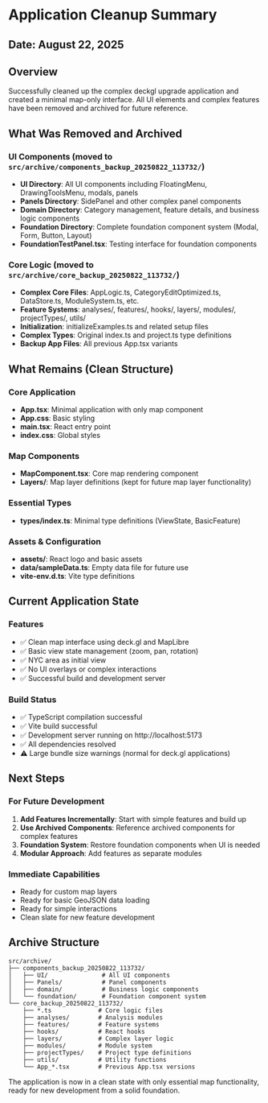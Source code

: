 # Application Cleanup Summary

## Date: August 22, 2025

## Overview
Successfully cleaned up the complex deckgl upgrade application and created a minimal map-only interface. All UI elements and complex features have been removed and archived for future reference.

## What Was Removed and Archived

### UI Components (moved to `src/archive/components_backup_20250822_113732/`)
- **UI Directory**: All UI components including FloatingMenu, DrawingToolsMenu, modals, panels
- **Panels Directory**: SidePanel and other complex panel components  
- **Domain Directory**: Category management, feature details, and business logic components
- **Foundation Directory**: Complete foundation component system (Modal, Form, Button, Layout)
- **FoundationTestPanel.tsx**: Testing interface for foundation components

### Core Logic (moved to `src/archive/core_backup_20250822_113732/`)
- **Complex Core Files**: AppLogic.ts, CategoryEditOptimized.ts, DataStore.ts, ModuleSystem.ts, etc.
- **Feature Systems**: analyses/, features/, hooks/, layers/, modules/, projectTypes/, utils/
- **Initialization**: initializeExamples.ts and related setup files
- **Complex Types**: Original index.ts and project.ts type definitions
- **Backup App Files**: All previous App.tsx variants

## What Remains (Clean Structure)

### Core Application
- **App.tsx**: Minimal application with only map component
- **App.css**: Basic styling
- **main.tsx**: React entry point
- **index.css**: Global styles

### Map Components
- **MapComponent.tsx**: Core map rendering component
- **Layers/**: Map layer definitions (kept for future map layer functionality)

### Essential Types
- **types/index.ts**: Minimal type definitions (ViewState, BasicFeature)

### Assets & Configuration
- **assets/**: React logo and basic assets
- **data/sampleData.ts**: Empty data file for future use
- **vite-env.d.ts**: Vite type definitions

## Current Application State

### Features
- ✅ Clean map interface using deck.gl and MapLibre
- ✅ Basic view state management (zoom, pan, rotation)
- ✅ NYC area as initial view
- ✅ No UI overlays or complex interactions
- ✅ Successful build and development server

### Build Status
- ✅ TypeScript compilation successful
- ✅ Vite build successful
- ✅ Development server running on http://localhost:5173
- ✅ All dependencies resolved
- ⚠️  Large bundle size warnings (normal for deck.gl applications)

## Next Steps

### For Future Development
1. **Add Features Incrementally**: Start with simple features and build up
2. **Use Archived Components**: Reference archived components for complex features
3. **Foundation System**: Restore foundation components when UI is needed
4. **Modular Approach**: Add features as separate modules

### Immediate Capabilities
- Ready for custom map layers
- Ready for basic GeoJSON data loading
- Ready for simple interactions
- Clean slate for new feature development

## Archive Structure
```
src/archive/
├── components_backup_20250822_113732/
│   ├── UI/               # All UI components
│   ├── Panels/           # Panel components  
│   ├── domain/           # Business logic components
│   └── foundation/       # Foundation component system
└── core_backup_20250822_113732/
    ├── *.ts             # Core logic files
    ├── analyses/        # Analysis modules
    ├── features/        # Feature systems
    ├── hooks/           # React hooks
    ├── layers/          # Complex layer logic
    ├── modules/         # Module system
    ├── projectTypes/    # Project type definitions
    ├── utils/           # Utility functions
    └── App_*.tsx        # Previous App.tsx versions
```

The application is now in a clean state with only essential map functionality, ready for new development from a solid foundation.
